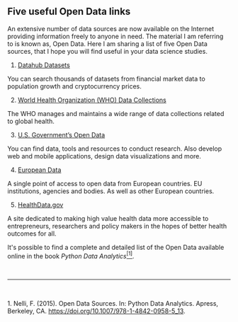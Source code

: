  ## Five useful Open Data links

An extensive number of data sources are now available on the Internet providing information freely to anyone in need. The material I am referring to is known as, Open Data. Here I am sharing a list of five Open Data sources, that I hope you will find useful in your data science studies.


1. [Datahub Datasets](http://datahub.io/dataset)

You can search thousands of datasets from financial market data to population growth and cryptocurrency prices.

2. [World Health Organization (WHO) Data Collections](https://www.who.int/data/collections)

The WHO manages and maintains a wide range of data collections related to global health.

3. [U.S. Government’s Open Data](http://data.gov)

You can find data, tools and resources to conduct research. Also develop web and mobile applications, design data visualizations and more.

4. [European Data](https://data.europa.eu/data/datasets?locale=en)

A single point of access to open data from European countries. EU institutions, agencies and bodies. As well as other European countries.

5. [HealthData.gov](http://www.healthdata.gov)

A site dedicated to making high value health data more accessible to entrepreneurs, researchers and policy makers in the hopes of better health outcomes for all.


It's possible to find a complete and detailed list of the Open Data available online in the book *Python Data Analytics*<a name="cite_ref-1"></a>[<sup>[1]</sup>](#cite_note-1).  

<br>

---

<br>

<a name="cite_note-1"></a>1. [](#cite_ref-1) Nelli, F. (2015). Open Data Sources. In: Python Data Analytics. Apress, Berkeley, CA. https://doi.org/10.1007/978-1-4842-0958-5_13.
